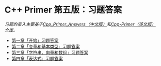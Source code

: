 # C++ Primer 第五版：习题答案

*习题的录入主要基于[Cpp_Primer_Answers（中文版）](https://github.com/huangmingchuan/Cpp_Primer_Answers)和[Cpp-Primer（英文版）](https://github.com/Mooophy/Cpp-Primer)仓库。*

- [第一章「开始」习题答案](chap1/README.md)
- [第二章「变量和基本类型」习题答案](chap2/README.md)
- [第三章「字符串、向量和数组」习题答案](chap3/README.md)
- [第四章「表达式」习题答案](chap4/README.md)
